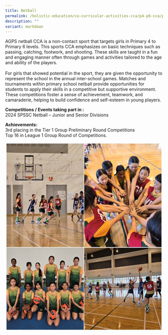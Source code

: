 ```yaml
---
title: Netball
permalink: /holistic-education/co-curricular-activities-cca/p4-p6-cca/physical/netball/
description: ""
variant: markdown
---
```

AGPS netball CCA is a non-contact sport that targets girls in Primary 4 to Primary 6 levels. This sports CCA emphasizes on basic techniques such as passing, catching, footwork, and shooting. These skills are taught in a fun and engaging manner often through games and activities tailored to the age and ability of the players.<br><br>
For girls that showed potential in the sport, they are given the opportunity to represent the school in the annual inter-school games.
Matches and tournaments within primary school netball provide opportunities for students to apply their skills in a competitive but supportive environment. These competitions foster a sense of achievement, teamwork, and camaraderie, helping to build confidence and self-esteem in young players.

**Competitions / Events taking part in :**<br>
2024 SPSSC Netball – Junior and Senior Divisions

**Achievements:**<br>
3rd placing in the Tier 1 Group Preliminary Round Competitions<br>
Top 16 in League 1 Group Round of Competitions.<br>

![](/images/CCA/Physical/Netball/Netball.jpg)